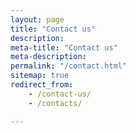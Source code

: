 ```yaml
---
layout: page
title: "Contact us"
description: 
meta-title: "Contact us"
meta-description:
permalink: "/contact.html"
sitemap: true
redirect_from:
    - /contact-us/
    - /contacts/

---
```

